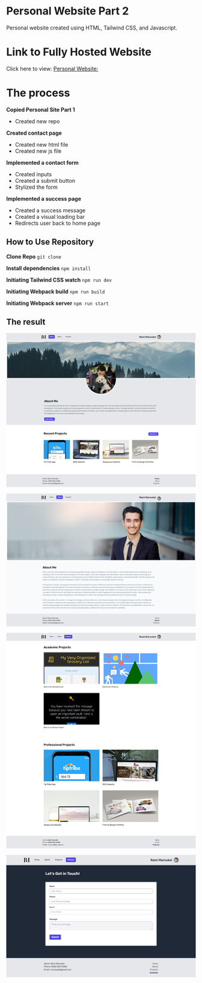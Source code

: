 # Personal Website Part 2
Personal website created using HTML, Tailwind CSS, and Javascript.

# Link to Fully Hosted Website
Click here to view: [Personal Website:](http://fullstack-rmaroukel.rf.gd/)

# The process
**Copied Personal Site Part 1**
- Created new repo

**Created contact page**
- Created new html file
- Created new js file

**Implemented a contact form**
- Created inputs
- Created a submit button
- Stylized the form

**Implemented a success page**
- Created a success message
- Created a visual loading bar
- Redirects user back to home page


## How to Use Repository
**Clone Repo**
`git clone`

**Install dependencies**
`npm install`

**Initiating Tailwind CSS watch**
`npm run dev`

**Initiating Webpack build**
`npm run build`

**Initiating Webpack server**
`npm run start`

## The result
![Home](https://github.com/rmaroukel/personal-web-pt2/blob/main/src/screenshots/Home.png?raw=true)

![About](https://github.com/rmaroukel/personal-web-pt2/blob/main/src/screenshots/About.png?raw=true)

![Projects](https://github.com/rmaroukel/personal-web-pt2/blob/main/src/screenshots/Projects.png?raw=true)

![Contact](https://github.com/rmaroukel/personal-web-pt2/blob/main/src/screenshots/Contact.png?raw=true)
